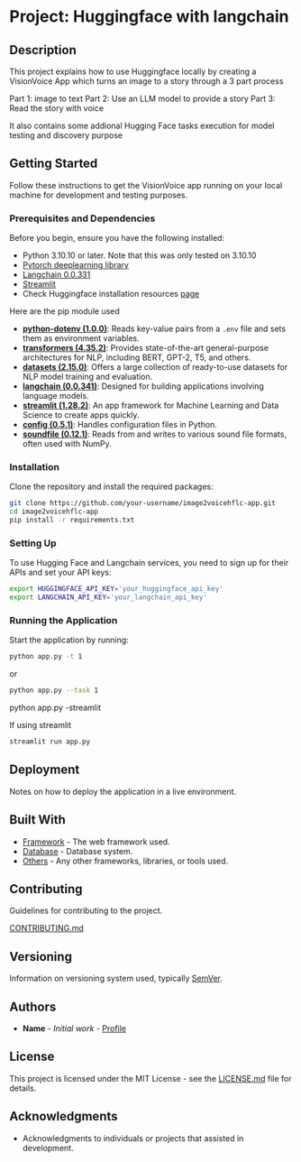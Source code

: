 # Project: Huggingface with langchain 

## Description

This project explains how to use Huggingface locally by creating a VisionVoice App which turns an image to a story through a 3 part process

Part 1: image to text
Part 2: Use an LLM model to provide a story
Part 3: Read the story with voice

It also contains some addional Hugging Face tasks execution for model testing and discovery purpose

## Getting Started

Follow these instructions to get the VisionVoice app running on your local machine for development and testing purposes.

### Prerequisites and Dependencies

Before you begin, ensure you have the following installed:
- Python 3.10.10 or later. Note that this was only tested on 3.10.10
- [Pytorch deeplearning library](https://pytorch.org/get-started/locally/)
- [Langchain 0.0.331](https://python.langchain.com/docs/get_started/introduction)
- [Streamlit](https://streamlit.io/) 
- Check Huggingface installation resources [page](https://huggingface.co/docs/transformers/installation)


Here are the pip module used

- [**python-dotenv (1.0.0)**](https://pypi.org/project/python-dotenv/1.0.0/): Reads key-value pairs from a `.env` file and sets them as environment variables.
- [**transformers (4.35.2)**](https://pypi.org/project/transformers/4.35.2/): Provides state-of-the-art general-purpose architectures for NLP, including BERT, GPT-2, T5, and others.
- [**datasets (2.15.0)**](https://pypi.org/project/datasets/2.15.0/): Offers a large collection of ready-to-use datasets for NLP model training and evaluation.
- [**langchain (0.0.341)**](https://pypi.org/project/langchain/0.0.341/): Designed for building applications involving language models.
- [**streamlit (1.28.2)**](https://pypi.org/project/streamlit/1.28.2/): An app framework for Machine Learning and Data Science to create apps quickly.
- [**config (0.5.1)**](https://pypi.org/project/config/0.5.1/): Handles configuration files in Python.
- [**soundfile (0.12.1)**](https://pypi.org/project/SoundFile/0.12.1/): Reads from and writes to various sound file formats, often used with NumPy.


### Installation

Clone the repository and install the required packages:

```bash
git clone https://github.com/your-username/image2voicehflc-app.git
cd image2voicehflc-app
pip install -r requirements.txt
```



### Setting Up

To use Hugging Face and Langchain services, you need to sign up for their APIs and set your API keys:

```bash
export HUGGINGFACE_API_KEY='your_huggingface_api_key'
export LANGCHAIN_API_KEY='your_langchain_api_key'
```


### Running the Application

Start the application by running:

```bash
python app.py -t 1 
```
or

```bash
python app.py --task 1 
```

python app.py -streamlit 

If using streamlit
```bash
streamlit run app.py
```



## Deployment

Notes on how to deploy the application in a live environment.

## Built With

- [Framework](#) - The web framework used.
- [Database](#) - Database system.
- [Others](#) - Any other frameworks, libraries, or tools used.

## Contributing

Guidelines for contributing to the project.

[CONTRIBUTING.md](CONTRIBUTING.md)

## Versioning

Information on versioning system used, typically [SemVer](http://semver.org/).

## Authors

- **Name** - *Initial work* - [Profile](#)

## License

This project is licensed under the MIT License - see the [LICENSE.md](LICENSE.md) file for details.

## Acknowledgments

- Acknowledgments to individuals or projects that assisted in development.
